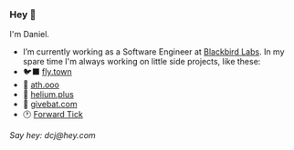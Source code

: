 ### Hey 👋
I'm Daniel.

- I’m currently working as a Software Engineer at [Blackbird Labs](https://blackbird.xyz). In my spare time I'm always working on little side projects, like these:
- 🐦‍⬛ [fly.town](https://fly.town)
- 🚀 [ath.ooo](https://ath.ooo)
- 🎈 [helium.plus](https://helium.plus)
- 🔺 [givebat.com](https://givebat.com)
- 🕐️ [Forward Tick](https://forwardtick.com)

_Say hey: dcj@hey.com_
